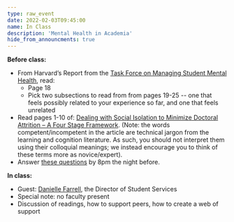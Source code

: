 ```yaml
---
type: raw_event
date: 2022-02-03T09:45:00
name: In Class
description: 'Mental Health in Academia'
hide_from_announcments: true
---
```


**Before class:** 
* From Harvard’s Report from the [Task Force on Managing Student Mental Health](https://provost.harvard.edu/files/provost/files/report_of_the_task_force_on_managing_student_mental_health.pdf), read:
  * Page 18
  * Pick two subsections to read from from pages 19-25 -- one that feels possibly related to your experience so far, and one that feels unrelated
* Read pages 1-10 of: [Dealing with Social Isolation to Minimize Doctoral Attrition – A Four Stage Framework](https://core.ac.uk/download/pdf/190398024.pdf). (Note: the words competent/incompetent in the article are technical jargon from the learning and cognition literature. As such, you should not interpret them using their colloquial meanings; we instead encourage you to think of these terms more as novice/expert).
* Answer [these questions](https://docs.google.com/forms/d/e/1FAIpQLSdZL8OJKyM1bzMihPinIQxnDm3w0hryaZOPENWs1BcrouZRWQ/viewform?usp=sf_link) by 8pm the night before.

**In class:**
* Guest: [Danielle Farrell](https://gsas.harvard.edu/person/danielle-farrell), the Director of Student Services
* Special note: no faculty present
* Discussion of readings, how to support peers, how to create a web of support
